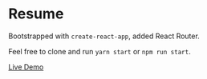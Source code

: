 # Resume

Bootstrapped with `create-react-app`, added React Router.

Feel free to clone and run `yarn start` or `npm run start`.

[Live Demo](https://Martin4Kansas.github.io/react-resume)
